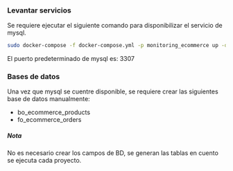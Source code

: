 ### Levantar servicios
Se requiere ejecutar el siguiente comando para disponibilizar el servicio de mysql.

```sh
sudo docker-compose -f docker-compose.yml -p monitoring_ecommerce up -d
```
El puerto predeterminado de mysql es: 3307

### Bases de datos
Una vez que mysql se cuentre disponible, se requiere crear las siguientes base de datos manualmente:
* bo_ecommerce_products
* fo_ecommerce_orders

##### Nota
No es necesario crear los campos de BD, se generan las tablas en cuento se ejecuta cada proyecto.